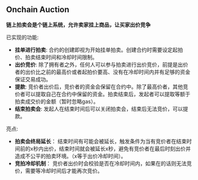## Onchain Auction

**链上拍卖会是个链上系统，允许卖家挂上商品，让买家出价竞争**

已实现的功能:

-   **挂单进行拍卖**: 合约的创建即视为开始挂单拍卖。创建合约时需要设定起拍价、拍卖结束时间和冷却时间限制。
-   **出价竞价**: 除了拥有者之外，任何人可以参与拍卖进行出价竞价，前提是出价者的出价比之前的最高价或者起拍价要高、没有在冷却时间内并有足够的资金保证交易成功。
-   **提款**: 竞价者出价后，竞价者的资金会保留在合约中。除了最高价者，其他竞价者可以提取自己在合约中保留的资金。拍卖结束后，发起者可以提取等额于拍卖成交价的金额（暂时忽略gas）。
-   **结束拍卖会**: 发起人在结束时间后可以关闭拍卖会，结束后无法竞价，可以提款。

亮点:
-   **拍卖会终局延长**： 结束时间有可能会被延长，触发条件为当有竞价者在结束时间前的x秒内出价，结束时间就会被延长x秒，避免有竞价者在最后时刻出价并造成不公平的拍卖环境。（x等于出价冷却时间）。
-   **竞拍冷却机制**：  竞价者出价时会校验是否在冷却时间内，如果在的话则无法竞价，需要等冷却时间后才能再次竞价。